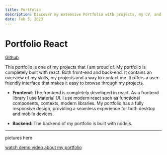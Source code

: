 ```yaml
---
title: Portfolio
description: Discover my extensive Portfolio with projects, my CV, and information about myself
date: Feb 5, 2023
---
```


# Portfolio React

[Github](https://github.com/tibo-koninckx/Portfolio_React)

This portfolio is one of my projects that I am proud of. My portfolio is completely built with react. Both front-end and
back-end.
It contains an overview of my skills, my projects and a way to contact me. It offers a user-friendly interface that
makes it easy to browse through my projects.

- **Frontend**: The frontend is completely developed in react. As a frontend library I use Material UI.
  I use modern react such as functional components, contexts, modern libraries.
  My portfolio has a fully responsive design, providing a seamless experience for both desktop and mobile devices.


- **Backend**: The backend of my portfolio is built with nodejs.

-------
pictures here

[watch demo video about my portfolio](https://firebasestorage.googleapis.com/v0/b/portfolio-a46c7.appspot.com/o/projects%2FPortfolio%2FPortfolio%20react.mp4?alt=media&token=da4de4cb-fa89-4779-9801-ebd7dbf48430)